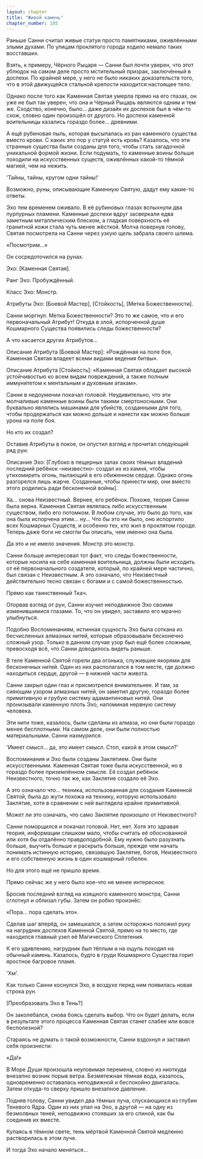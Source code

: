 ```yaml
---
layout: chapter
title: "Живой камень"
chapter_number: 105
---
```


Раньше Санни считал живые статуи просто памятниками, оживлёнными злыми духами. По улицам проклятого города ходило немало таких восставших.

Взять, к примеру, Чёрного Рыцаря — Санни был почти уверен, что этот ублюдок на самом деле просто мстительный призрак, заключённый в доспехи. По крайней мере, у него не было никаких доказательств того, что в этой движущейся стальной крепости находится настоящее тело.

Однако после того как Каменная Святая умерла прямо на его глазах, он уже не был так уверен, что она и Чёрный Рыцарь являются одним и тем же. Сходство, конечно, было... даже дизайн их доспехов был в чём-то схож, словно один произошёл от другого. Но доспехи каменной воительницы казались гораздо более... древними.

А ещё рубиновая пыль, которая высыпалась из ран каменного существа вместо крови. С каких это пор у статуй есть кровь? Казалось, что эти странные существа были созданы для того, чтобы стать загадочной уникальной формой жизни. Если подумать, то каменные воины больше походили на искусственных существ, оживлённых какой-то тёмной магией, чем на нежить.

'Тайны, тайны, кругом одни тайны!'

Возможно, руны, описывающие Каменную Святую, дадут ему какие-то ответы.

Эхо тем временем оживало. В её рубиновых глазах вспыхнули два пурпурных пламени. Каменные доспехи вдруг засверкали едва заметным металлическим блеском, а гладкая поверхность её гранитной кожи стала чуть менее жёсткой. Молча повернув голову, Святая посмотрела на Санни через узкую щель забрала своего шлема.

«Посмотрим...»

Он сосредоточился на рунах.

Эхо: [Каменная Святая].

Ранг Эхо: Пробуждённый.

Класс Эхо: Монстр.

Атрибуты Эхо: [Боевой Мастер], [Стойкость], [Метка Божественности].

Санни моргнул. Метка Божественности? Это то же самое, что и его первоначальный Атрибут! Откуда в злой, испорченной душе Кошмарного Существа появились следы божественности?

А что касается других Атрибутов...

Описание Атрибута [Боевой Мастер]: «Рождённая на поле боя, Каменная Святая владеет всеми видами ведения битвы».

Описание Атрибута [Стойкость]: «Каменная Святая обладает высокой устойчивостью ко всем видам повреждений, а также полным иммунитетом к ментальным и духовным атакам».

Санни в недоумении покачал головой. Неудивительно, что эти молчаливые каменные воины были такими смертоносными. Они буквально являлись машинами для убийств, созданными для того, чтобы продержаться как можно дольше и нанести как можно больше урона на поле боя.

Но кто их создал?

Оставив Атрибуты в покое, он опустил взгляд и прочитал следующий ряд рун:

Описание Эхо: [Глубоко в пещерных залах своих тёмных владений последний ребёнок –неизвестно– создал их из камня, чтобы утихомирить огонь, пылающий в его обиженном сердце. Однако огонь разгорелся лишь жарче. Созданные, чтобы принести мир, они вместо этого родились ради бесконечной войны].

Ха... снова Неизвестный. Вернее, его ребёнок. Похоже, теория Санни была верна. Каменная Святая являлась либо искусственным существом, либо его потомком. В любом случае, это было до того, как она была испорчена этим... ну... Что бы это ни было, оно испортило всех Кошмарных Существ, и особенно тех, кто жил в проклятом городе. Теперь даже боги не смогли бы описать, чем именно она была.

Да это и не имело значения. Монстр это монстр.

Санни больше интересовал тот факт, что следы божественности, которые носила на себе каменная воительница, должны были исходить от её первоначального создателя, который, по крайней мере частично, был связан с Неизвестным. А это означало, что Неизвестный действительно тесно связан с богами и с самой божественностью.

Прямо как таинственный Ткач.

Оторвав взгляд от рун, Санни изучил неподвижное Эхо своими изменившимися глазами. То, что он увидел, заставило его мрачно улыбнуться.

Подобно Воспоминаниям, истинная сущность Эхо была соткана из бесчисленных алмазных нитей, которые образовывали бесконечно сложный узор. Только в данном случае узор был ещё более сложным, превосходя всё, что Санни доводилось видеть раньше.

В теле Каменной Святой горели два огонька, служившие якорями для бесконечных нитей. Один из них располагался в том месте, где должно находиться сердце, другой — в нижней части живота.

Санни закрыл один глаз и присмотрелся внимательнее. И там, за сияющим узором алмазных нитей, он заметил другую, гораздо более примитивную и грубую систему адамантиновых нитей. Они пронизывали каменную плоть Эхо, напоминая нервную систему человека.

Эти нити тоже, казалось, были сделаны из алмаза, но они были гораздо менее бесплотными. На самом деле, они были полностью материальными. Санни нахмурился.

'Имеет смысл... да, это имеет смысл. Стоп, какой в этом смысл?'

Воспоминания и Эхо были созданы Заклятием. Они были искусственными. Каменная Святая тоже была искусственной, но в гораздо более приземлённом смысле. Её создал ребёнок Неизвестного, точно так же, как Заклятие создало её Эхо.

А это означало что... техника, использованная для создания Каменной Святой, была до жути похожа на технику, которую использовало Заклятие, хотя в сравнении с ней выглядела крайне примитивной.

Может ли это означать, что само Заклятие произошло от Неизвестного?

Санни поморщился и покачал головой. Нет, нет. Хотя это здравая теория, информации слишком мало, чтобы считать её обоснованной или хотя бы отдалённо правдоподобной. Ему нужно было разузнать больше, выучить больше и раскрыть больше, прежде чем начать понимать истинную историю, связавшую Заклятие, богов, Неизвестного и его собственную жизнь в один кошмарный гобелен.

Но для этого ещё не пришло время.

Прямо сейчас же у него было кое-что не менее интересное.

Бросив последний взгляд на изящного каменного монстра, Санни сглотнул и облизал губы. Затем он робко произнёс:

«Пора... пора сделать это».

Сделав шаг вперёд, он замешкался, а затем осторожно положил руку на нагрудник доспехов Каменной Святой, прямо на то место, где находился главный узел её Магического Сплетения.

К его удивлению, нагрудник был тёплым и на ощупь походил на обычный камень. Казалось, будто в груди Кошмарного Существа горит яростное багровое пламя.

'Хм'.

Как только Санни коснулся Эхо, в воздухе перед ним появилась новая строка рун.

[Преобразовать Эхо в Тень?]

Он заколебался, снова боясь сделать выбор. Что он будет делать, если в результате этого процесса Каменная Святая станет слабее или вовсе бесполезной?

Стараясь не думать о такой возможности, Санни вздохнул и заставил себя произнести:

«Да!»

В Море Души произошла неуловимая перемена, словно из ниоткуда внезапно возник порыв ветра. Безмятежная тёмная вода, казалось, одновременно оставалась неподвижной и беспокойно двигалась. Затем откуда-то сверху пришло внезапное давление.

Подняв голову, Санни увидел два тёмных луча, спускающихся из глубин Теневого Ядра. Один из них упал на Эхо, а другой — на одну из безмолвных теней, неподвижно стоявших за его спиной, как бы соединив их вместе.

Купаясь в тёмном свете, тень мёртвой Каменной Святой медленно растворилась в этом луче.

И тогда Эхо начало меняться...